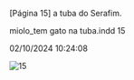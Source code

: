 [Página 15]
a tuba do Serafim.


miolo_tem gato na tuba.indd 15

02/10/2024 10:24:08

![15](./img/page_15-01.jpg)
